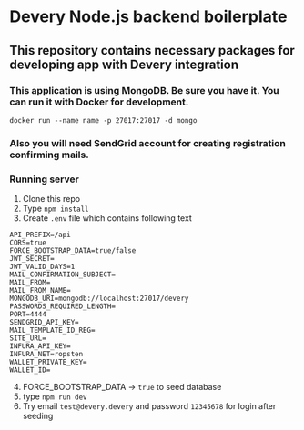 # Devery Node.js backend boilerplate

## This repository contains necessary packages for developing app with Devery integration

### This application is using MongoDB. Be sure you have it. You can run it with Docker for development.
```
docker run --name name -p 27017:27017 -d mongo
```

### Also you will need SendGrid account for creating registration confirming mails.

### Running server

1) Clone this repo
2) Type `npm install`
3) Create `.env` file which contains following text

```
API_PREFIX=/api
CORS=true
FORCE_BOOTSTRAP_DATA=true/false
JWT_SECRET=
JWT_VALID_DAYS=1
MAIL_CONFIRMATION_SUBJECT=
MAIL_FROM=
MAIL_FROM_NAME=
MONGODB_URI=mongodb://localhost:27017/devery
PASSWORDS_REQUIRED_LENGTH=
PORT=4444
SENDGRID_API_KEY=
MAIL_TEMPLATE_ID_REG=
SITE_URL=
INFURA_API_KEY=
INFURA_NET=ropsten
WALLET_PRIVATE_KEY=
WALLET_ID=
```

4) FORCE_BOOTSTRAP_DATA -> `true` to seed database
5) type `npm run dev`
6) Try email `test@devery.devery` and password `12345678` for login after seeding
